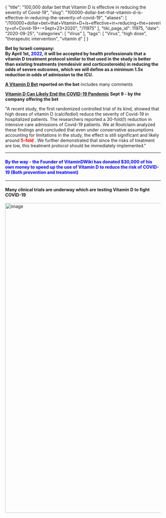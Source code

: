 {
    "title": "100,000 dollar bet that Vitamin D is effective in reducing the severity of Covid-19",
    "slug": "100000-dollar-bet-that-vitamin-d-is-effective-in-reducing-the-severity-of-covid-19",
    "aliases": [
        "/100000+dollar+bet+that+Vitamin+D+is+effective+in+reducing+the+severity+of+Covid-19+-+Sept+23+2020",
        "/11975"
    ],
    "tiki_page_id": 11975,
    "date": "2020-09-25",
    "categories": [
        "Virus"
    ],
    "tags": [
        "Virus",
        "high dose",
        "therapeutic intervention",
        "vitamin d"
    ]
}


**Bet by  Israeli company:   
By April 1st, <span style="color:#00F;">2022</span>, it will be accepted by health professionals that a vitamin D treatment protocol similar to that used in the study is better than existing treatments (remdesivir and corticosteroids) in reducing the odds of severe outcomes, which we will define as a minimum 1.5x reduction in odds of admission to the ICU.** 

 **[A Vitamin D Bet](https://marginalrevolution.com/marginalrevolution/2020/09/a-vitamin-d-bet.html?utm_source=feedburner&utm_medium=feed&utm_campaign=Feed%3A+marginalrevolution%2Ffeed+%28Marginal+Revolution%29%20) reported on the bet**  includes many comments

 **[Vitamin D Can Likely End the COVID-19 Pandemic](https://blog.rootclaim.com/vitamin-d-can-likely-end-the-covid-19-pandemic/)  Sept 9 - by the company offering the bet** 

"A recent study, the first randomized controlled trial of its kind, showed that high doses of vitamin D (calcifediol) reduce the severity of Covid-19 in hospitalized patients. The researchers reported a 30-fold(!) reduction in intensive care admissions of Covid-19 patients. We at Rootclaim analyzed these findings and concluded that even under conservative assumptions accounting for limitations in the study, the effect is still significant and likely around  **<span style="color:#F00;">5-fold</span>** . We further demonstrated that since the risks of treatment are low, this treatment protocol should be immediately implemented."

---

#### <span style="color:#00F;">By the way - the Founder of VitaminDWiki has donated $30,000 of his own money to speed up the use of Vitamin D to reduce the risk of COVID-19 (Both prevention and treatment)</span>

---

#### Many clinical trials are underway which are testing Vitamin D to fight COVID-19

<img src="/attachments/d3.mock.jpg" alt="image" width="1000">